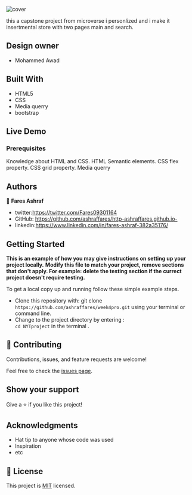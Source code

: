 ![cover](https://user-images.githubusercontent.com/37639594/106650699-e1f1f980-659b-11eb-8349-86ed7ff9455a.png)

this a capstone project from microverse i personlized and i make it insertmental store with two pages main and search.

## Design owner
- Mohammed Awad

## Built With

- HTML5
- CSS
- Media querry
- bootstrap


## Live Demo




### Prerequisites
Knowledge about HTML and CSS.
HTML Semantic elements.
CSS flex property.
CSS grid property.
Media querry




## Authors

👤 **Fares Ashraf** 

- twitter:https://twitter.com/Fares09301164
- GitHub: https://github.com/ashraffares/http-ashraffares.github.io-
- linkedin:https://www.linkedin.com/in/fares-ashraf-382a35176/

## Getting Started

**This is an example of how you may give instructions on setting up your project locally.**
**Modify this file to match your project, remove sections that don't apply. For example: delete the testing section if the currect project doesn't require testing.**


To get a local copy up and running follow these simple example steps.
- Clone this repository with: git clone ```https://github.com/ashraffares/week4pro.git``` using your terminal or command line.
- Change to the project directory by entering : <br>
```cd NYTproject``` in the terminal .

## 🤝 Contributing

Contributions, issues, and feature requests are welcome!

Feel free to check the [issues page](issues/).

## Show your support

Give a ⭐️ if you like this project!

## Acknowledgments

- Hat tip to anyone whose code was used
- Inspiration
- etc

## 📝 License

This project is [MIT](https://choosealicense.com/licenses/mit/) licensed.
